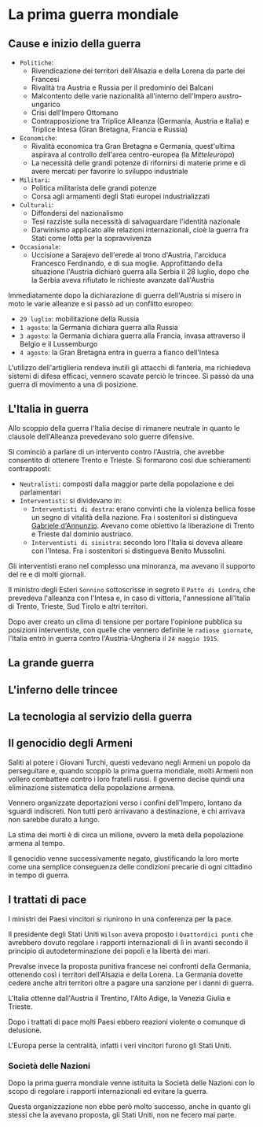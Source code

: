 # La prima guerra mondiale

## Cause e inizio della guerra

- `Politiche`:
  - Rivendicazione dei territori dell'Alsazia e della Lorena da parte dei Francesi
  - Rivalità tra Austria e Russia per il predominio dei Balcani
  - Malcontento delle varie nazionalità all'interno dell'Impero austro-ungarico
  - Crisi dell'Impero Ottomano
  - Contrapposizione tra Triplice Alleanza (Germania, Austria e Italia) e Triplice Intesa (Gran Bretagna, Francia e Russia)
- `Economiche`:
  - Rivalità economica tra Gran Bretagna e Germania, quest'ultima aspirava al controllo dell'area centro-europea (la *Mitteleuropa*)
  - La necessità delle grandi potenze di rifornirsi di materie prime e di avere mercati per favorire lo sviluppo industriale
- `Militari`:
  - Politica militarista delle grandi potenze
  - Corsa agli armamenti degli Stati europei industrializzati
- `Culturali`:
  - Diffondersi del nazionalismo
  - Tesi razziste sulla necessità di salvaguardare l'identità nazionale
  - Darwinismo applicato alle relazioni internazionali, cioè la guerra fra Stati come lotta per la sopravvivenza
- `Occasionale`:
  - Uccisione a Sarajevo dell'erede al trono d'Austria, l'arciduca Francesco Ferdinando, e di sua moglie. Approfittando della situazione l'Austria dichiarò guerra alla Serbia il 28 luglio, dopo che la Serbia aveva rifiutato le richieste avanzate dall'Austria

Immediatamente dopo la dichiarazione di guerra dell'Austria si misero in moto le varie alleanze e si passò ad un conflitto europeo:
- `29 luglio`: mobilitazione della Russia
- `1 agosto`: la Germania dichiara guerra alla Russia
- `3 agosto`: la Germania dichiara guerra alla Francia, invasa attraverso il Belgio e il Lussemburgo
- `4 agosto`: la Gran Bretagna entra in guerra a fianco dell'Intesa

L'utilizzo dell'artiglieria rendeva inutili gli attacchi di fanteria, ma richiedeva sistemi di difesa efficaci, vennero scavate perciò le trincee. Si passò da una guerra di movimento a una di posizione.

## L'Italia in guerra

Allo scoppio della guerra l'Italia decise di rimanere neutrale in quanto le clausole dell'Alleanza prevedevano solo guerre difensive.

Si cominciò a parlare di un intervento contro l'Austria, che avrebbe consentito di ottenere Trento e Trieste. Si formarono così due schieramenti contrapposti:
- `Neutralisti`: composti dalla maggior parte della popolazione e dei parlamentari
- `Interventisti`: si dividevano in:
  - `Interventisti di destra`: erano convinti che la violenza bellica fosse un segno di vitalità della nazione. Fra i sostenitori si distingueva [Gabriele d'Annunzio][gabriele-d-annunzio]. Avevano come obiettivo la liberazione di Trento e Trieste dal dominio austriaco.
  - `Interventisti di sinistra`: secondo loro l'Italia si doveva alleare con l'Intesa. Fra i sostenitori si distingueva Benito Mussolini.

Gli interventisti erano nel complesso una minoranza, ma avevano il supporto del re e di molti giornali.

Il ministro degli Esteri `Sonnino` sottoscrisse in segreto il `Patto di Londra`, che prevedeva l'alleanza con l'Intesa e, in caso di vittoria, l'annessione all'Italia di Trento, Trieste, Sud Tirolo e altri territori.

Dopo aver creato un clima di tensione per portare l'opinione pubblica su posizioni interventiste, con quelle che vennero definite le `radiose giornate`, l'Italia entrò in guerra contro l'Austria-Ungheria il `24 maggio 1915`.

## La grande guerra

## L'inferno delle trincee

## La tecnologia al servizio della guerra

## Il genocidio degli Armeni

Saliti al potere i Giovani Turchi, questi vedevano negli Armeni un popolo da perseguitare e, quando scoppiò la prima guerra mondiale, molti Armeni non vollero combattere contro i loro fratelli russi. Il governo decise quindi una eliminazione sistematica della popolazione armena.

Vennero organizzate deportazioni verso i confini dell'Impero, lontano da sguardi indiscreti. Non tutti però arrivavano a destinazione, e chi arrivava non sarebbe durato a lungo.

La stima dei morti è di circa un milione, ovvero la metà della popolazione armena al tempo.

Il genocidio venne successivamente negato, giustificando la loro morte come una semplice conseguenza delle condizioni precarie di ogni cittadino in tempo di guerra.

## I trattati di pace

I ministri dei Paesi vincitori si riunirono in una conferenza per la pace.

Il presidente degli Stati Uniti `Wilson` aveva proposto i `Quattordici punti` che avrebbero dovuto regolare i rapporti internazionali di lì in avanti secondo il principio di autodeterminazione dei popoli e la libertà dei mari.

Prevalse invece la proposta punitiva francese nei confronti della Germania, ottenendo così i territori dell'Alsazia e della Lorena. La Germania dovette cedere anche altri territori oltre a pagare una sanzione per i danni di guerra.

L'Italia ottenne dall'Austria il Trentino, l'Alto Adige, la Venezia Giulia e Trieste.

Dopo i trattati di pace molti Paesi ebbero reazioni violente o comunque di delusione.

L'Europa perse la centralità, infatti i veri vincitori furono gli Stati Uniti.

### Società delle Nazioni

Dopo la prima guerra mondiale venne istituita la Società delle Nazioni con lo scopo di regolare i rapporti internazionali ed evitare la guerra.

Questa organizzazione non ebbe però molto successo, anche in quanto gli stessi che la avevano proposta, gli Stati Uniti, non ne fecero mai parte.

[gabriele-d-annunzio]: https://github.com/alex-sandri/riassunti-italiano/blob/main/Gabriele-D-Annunzio.md
